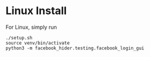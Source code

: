 # Linux Install
For Linux, simply run

```
./setup.sh
source venv/bin/activate
python3 -m facebook_hider.testing.facebook_login_gui
```
